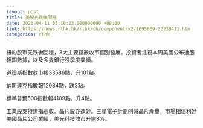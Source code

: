 ```yaml
---
layout: post
title: 美股先跌後回穩
date: 2023-04-11 05:10:22.000000000 +08:00
link: https://news.rthk.hk/rthk/ch/component/k2/1695669-20230411.htm
categories: rthk
---
```


紐約股市先跌後回穩，3大主要指數收市個別發展。投資者注視本周美國公布通脹相關數據，以及多隻銀行股季度業績。

道瓊斯指數收市報33586點，升101點。

納斯達克指數報12084點，跌3點。

標準普爾500指數報4109點，升4點。

工業股支持道指高收。晶片股亦造好。三星電子計劃削減晶片產量，市場相信利好美國晶片公司業績，美光科技收市升逾8%。
